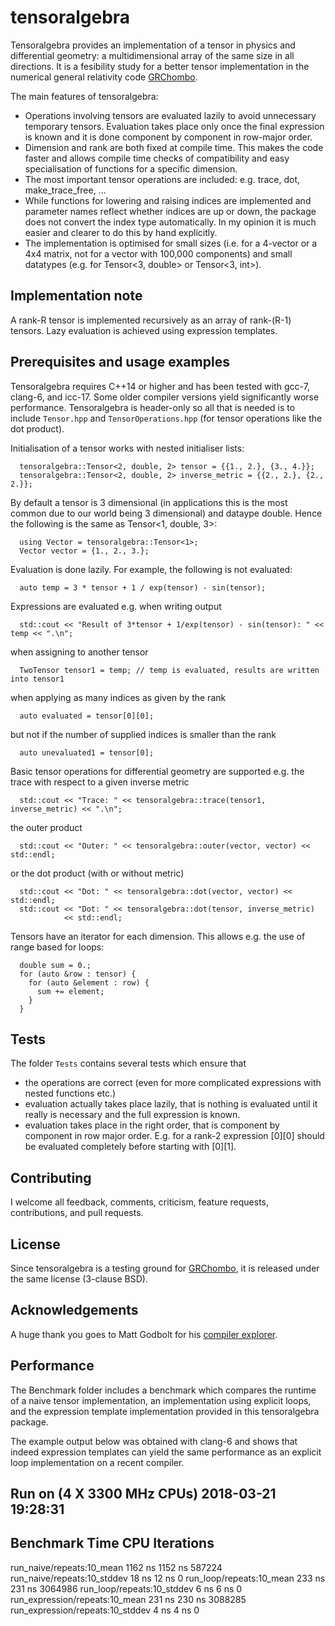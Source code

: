 # tensoralgebra

Tensoralgebra provides an implementation of a tensor in physics and differential
geometry: a multidimensional array of the same size in all directions.
It is a fesibility study for a better tensor implementation in the
numerical general relativity code [GRChombo](https://github.com/GRChombo/GRChombo).

The main features of tensoralgebra:
* Operations involving tensors are evaluated lazily to avoid unnecessary temporary tensors.
Evaluation takes place only once the final expression is known and it is done component by
component in row-major order.
* Dimension and rank are both fixed at compile time. This makes the code faster
  and allows compile time checks of compatibility and easy specialisation of
functions for a specific dimension.
* The most important tensor operations are included: e.g. trace, dot,
  make_trace_free, ...
* While functions for lowering and raising indices are implemented and parameter
  names reflect whether indices are up or down, the package does not convert the
index type automatically. In my opinion it is much easier and clearer to do this
by hand explicitly.
* The implementation is optimised for small sizes (i.e. for a 4-vector or a 4x4
  matrix, not for a vector with 100,000 components) and small datatypes (e.g.
for Tensor<3, double> or Tensor<3, int>).

## Implementation note
A rank-R tensor is implemented recursively as an array of rank-(R-1) tensors.
Lazy evaluation is achieved using expression templates.

## Prerequisites and usage examples
Tensoralgebra requires C++14 or higher and has been tested with gcc-7, clang-6, and
icc-17. Some older compiler versions yield significantly worse performance. Tensoralgebra is header-only so all that is needed is to include `Tensor.hpp`
and `TensorOperations.hpp` (for tensor operations like the dot product).

Initialisation of a tensor works with nested initialiser lists:
```
  tensoralgebra::Tensor<2, double, 2> tensor = {{1., 2.}, {3., 4.}};
  tensoralgebra::Tensor<2, double, 2> inverse_metric = {{2., 2.}, {2., 2.}};
```

By default a tensor is 3 dimensional (in applications this is the most
common due to our world being 3 dimensional) and dataype double.
Hence the following is the same as Tensor<1, double, 3>:
```
  using Vector = tensoralgebra::Tensor<1>;
  Vector vector = {1., 2., 3.};
```

Evaluation is done lazily. For example, the following is not evaluated:
```
  auto temp = 3 * tensor + 1 / exp(tensor) - sin(tensor);
```

Expressions are evaluated e.g. when writing output
```
  std::cout << "Result of 3*tensor + 1/exp(tensor) - sin(tensor): " << temp << ".\n";
```

when assigning to another tensor
```
  TwoTensor tensor1 = temp; // temp is evaluated, results are written into tensor1
```

when applying as many indices as given by the rank
```
  auto evaluated = tensor[0][0];
```

but not if the number of supplied indices is smaller than the rank
```
  auto unevaluated1 = tensor[0];
```

Basic tensor operations for differential geometry are supported
e.g. the trace with respect to a given inverse metric
```
  std::cout << "Trace: " << tensoralgebra::trace(tensor1, inverse_metric) << ".\n";
```

the outer product
```
  std::cout << "Outer: " << tensoralgebra::outer(vector, vector) << std::endl;
```

or the dot product (with or without metric)
```
  std::cout << "Dot: " << tensoralgebra::dot(vector, vector) << std::endl;
  std::cout << "Dot: " << tensoralgebra::dot(tensor, inverse_metric)
            << std::endl;
```

Tensors have an iterator for each dimension. This allows e.g. the use of
range based for loops:
```
  double sum = 0.;
  for (auto &row : tensor) {
    for (auto &element : row) {
      sum += element;
    }
  }
```

## Tests
The folder `Tests` contains several tests which ensure that
* the operations are correct (even for more complicated expressions with nested
  functions etc.)
* evaluation actually takes place lazily, that is nothing is evaluated until
  it really is necessary and the full expression is known.
* evaluation takes place in the right order, that is component by component in
  row major order. E.g. for a rank-2 expression [0][0] should be evaluated
  completely before starting with [0][1].

## Contributing
I welcome all feedback, comments, criticism, feature requests, contributions,
and pull requests.

## License
Since tensoralgebra is a testing ground for
[GRChombo](https://github.com/GRChombo/GRChombo), it is released under the same
license (3-clause BSD).

## Acknowledgements
A huge thank you goes to Matt Godbolt for his [compiler explorer](https://godbolt.org).

## Performance
The Benchmark folder includes a benchmark which compares the runtime of a naive
tensor implementation, an implementation using explicit loops, and the expression
template implementation provided in this tensoralgebra package.

The example output below was obtained with clang-6 and shows that indeed
expression templates can yield the same performance as an explicit loop
implementation on a recent compiler.

Run on (4 X 3300 MHz CPUs)
2018-03-21 19:28:31
------------------------------------------------------------------------
Benchmark                                 Time           CPU Iterations
------------------------------------------------------------------------
run_naive/repeats:10_mean              1162 ns       1152 ns     587224
run_naive/repeats:10_stddev              18 ns         12 ns          0
run_loop/repeats:10_mean                233 ns        231 ns    3064986
run_loop/repeats:10_stddev                6 ns          6 ns          0
run_expression/repeats:10_mean          231 ns        230 ns    3088285
run_expression/repeats:10_stddev          4 ns          4 ns          0
